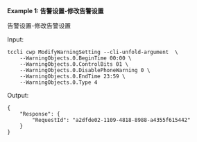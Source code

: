 **Example 1: 告警设置-修改告警设置**

告警设置-修改告警设置

Input: 

```
tccli cwp ModifyWarningSetting --cli-unfold-argument  \
    --WarningObjects.0.BeginTime 00:00 \
    --WarningObjects.0.ControlBits 01 \
    --WarningObjects.0.DisablePhoneWarning 0 \
    --WarningObjects.0.EndTime 23:59 \
    --WarningObjects.0.Type 4
```

Output: 
```
{
    "Response": {
        "RequestId": "a2dfde02-1109-4818-8988-a4355f615442"
    }
}
```

